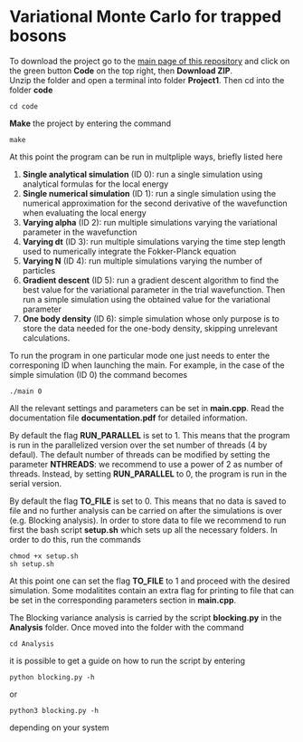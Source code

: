 # Variational Monte Carlo for trapped bosons

To download the project go to the [main page of this repository](https://github.com/Matteo294/FYS4411) and click on the green button **Code** on the top right, then **Download ZIP**.  
Unzip the folder and open a terminal into folder **Project1**. Then cd into the folder **code**

```
cd code
```

**Make** the project by entering the command
```
make 
```
At this point the program can be run in multpliple ways, briefly listed here  
1. **Single analytical simulation** (ID 0): run a single simulation using analytical formulas for the local energy
2. **Single numerical simulation** (ID 1): run a single simulation using the numerical approximation for the second derivative of the wavefunction when evaluating the local energy
3. **Varying alpha** (ID 2): run multiple simulations varying the variational parameter in the wavefunction
4. **Varying dt** (ID 3): run multiple simulations varying the time step length used to numerically integrate the Fokker-Planck equation
5. **Varying N** (ID 4): run multiple simulations varying the number of particles
6. **Gradient descent** (ID 5): run a gradient descent algorithm to find the best value for the variational parameter in the trial wavefunction. Then run a simple simulation using the obtained value for the variational parameter
7. **One body density** (ID 6): simple simulation whose only purpose is to store the data needed for the one-body density, skipping unrelevant calculations.

To run the program in one particular mode one just needs to enter the corresponing ID when launching the main. For example, in the case of the simple simulation (ID 0) the command becomes
```
./main 0
```
All the relevant settings and parameters can be set in **main.cpp**. Read the documentation file **documentation.pdf** for detailed information.

By default the flag **RUN_PARALLEL** is set to 1. This means that the program is run in the parallelized version over the set number of threads (4 by defaul). The default number of threads can be modified by setting the parameter **NTHREADS**: we recommend to use a power of 2 as number of threads. Instead, by setting **RUN_PARALLEL** to 0, the program is run in the serial version.
  
By default the flag **TO_FILE** is set to 0. This means that no data is saved to file and no further analysis can be carried on after the simulations is over (e.g. Blocking analysis). In order to store data to file we recommend to run first the bash script **setup.sh** which sets up all the necessary folders. In order to do this, run the commands
```
chmod +x setup.sh
sh setup.sh
```
At this point one can set the flag **TO_FILE** to 1 and proceed with the desired simulation. Some modalitites contain an extra flag for printing to file that can be set in the corresponding parameters section in **main.cpp**.  
  
The Blocking variance analysis is carried by the script **blocking.py** in the **Analysis** folder. Once moved into the folder with the command
```
cd Analysis
```
it is possible to get a guide on how to run the script by entering
```
python blocking.py -h
```
or
```
python3 blocking.py -h
```
depending on your system
